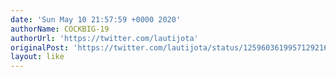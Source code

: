 ```yaml
---
date: 'Sun May 10 21:57:59 +0000 2020'
authorName: COCKBIG-19
authorUrl: 'https://twitter.com/lautijota'
originalPost: 'https://twitter.com/lautijota/status/1259603619957129216'
layout: like
---
```

